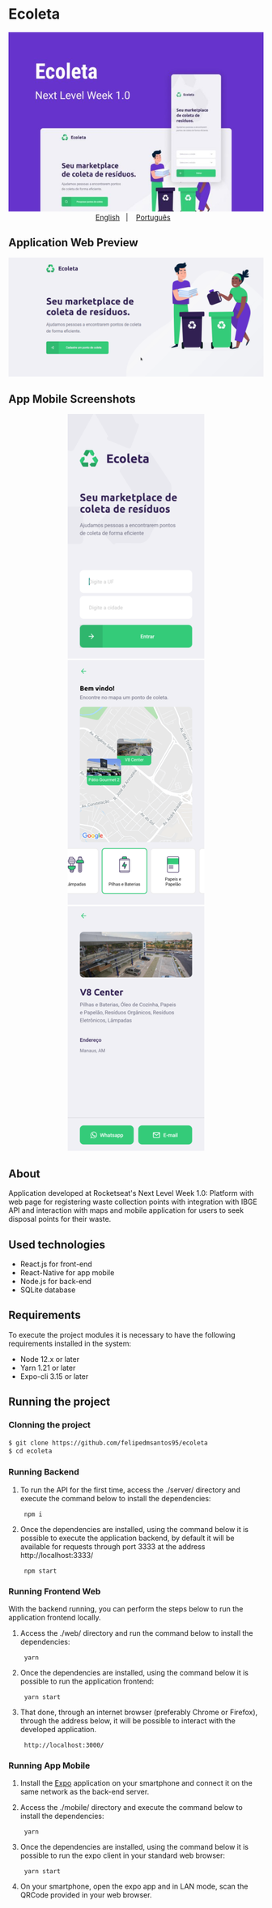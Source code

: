 # Ecoleta

<p align="center">
    <img src="https://github.com/felipedmsantos95/ecoleta/blob/master/img/Ecoleta.jpg"/>
    </br>
    <a href="readme_en.md">English</a>&nbsp;&nbsp;&nbsp;|&nbsp;&nbsp;&nbsp;
    <a href="readme.md">Português</a>&nbsp;&nbsp;&nbsp;
</p>

## Application Web Preview

<p align="center">
  <img src="https://github.com/felipedmsantos95/ecoleta/blob/master/img/ecoleta.gif"/>
</p>

## App Mobile Screenshots

<p align="center">
  <img src="https://github.com/felipedmsantos95/ecoleta/blob/master/img/inicial.png"/>
  <img src="https://github.com/felipedmsantos95/ecoleta/blob/master/img/mapa.png"/>
  <img src="https://github.com/felipedmsantos95/ecoleta/blob/master/img/detail.png"/>
</p>

## About

Application developed at Rocketseat's Next Level Week 1.0: Platform with web page for registering waste collection points with integration with IBGE API and interaction with maps and mobile application for users to seek disposal points for their waste.

## Used technologies

- React.js for front-end
- React-Native for app mobile
- Node.js for back-end
- SQLite database


## Requirements

To execute the project modules it is necessary to have the following requirements installed in the system:

- Node 12.x or later
- Yarn 1.21 or later
- Expo-cli 3.15 or later

## Running the project

### Clonning the project

```bash
$ git clone https://github.com/felipedmsantos95/ecoleta
$ cd ecoleta
```

### Running Backend

1. To run the API for the first time, access the ./server/ directory and execute the command below to install the dependencies:

		npm i

2. Once the dependencies are installed, using the command below it is possible to execute the application backend, by default it will be available for requests through port 3333 at the address http://localhost:3333/

		npm start

### Running Frontend Web

With the backend running, you can perform the steps below to run the application frontend locally.

1. Access the ./web/ directory and run the command below to install the dependencies:

		yarn

2. Once the dependencies are installed, using the command below it is possible to run the application frontend:

		yarn start

3. That done, through an internet browser (preferably Chrome or Firefox), through the address below, it will be possible to interact with the developed application.

		http://localhost:3000/

### Running App Mobile

1. Install the [Expo](https://play.google.com/store/apps/details?id=host.exp.exponent&hl=en) application on your smartphone and connect it on the same network as the back-end server.

2. Access the ./mobile/ directory and execute the command below to install the dependencies:

		yarn

3. Once the dependencies are installed, using the command below it is possible to run the expo client in your standard web browser:

		yarn start

4. On your smartphone, open the expo app and in LAN mode, scan the QRCode provided in your web browser.